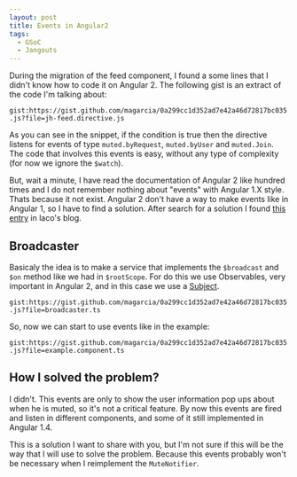 ```yaml
---
layout: post
title: Events in Angular2
tags:
  - GSoC
  - Jangouts
---
```


During the migration of the feed component, I found a some lines that I didn't
know how to code it on Angular 2. The following gist is an extract of the code
I'm talking about:

`gist:https://gist.github.com/magarcia/0a299cc1d352ad7e42a46d72817bc035.js?file=jh-feed.directive.js`

As you can see in the snippet, if the condition is true then the directive
listens for events of type `muted.byRequest`, `muted.byUser` and `muted.Join`.
The code that involves this events is easy, without any type of complexity (for
now we ignore the `$watch`).

But, wait a minute, I have read the documentation of Angular 2 like hundred
times and I do not remember nothing about "events" with Angular 1.X style. Thats
because it not exist. Angular 2 don't have a way to make events like in Angular 1,
so I have to find a solution. After search for a solution I found [this entry](http://blog.lacolaco.net/post/event-broadcasting-in-angular-2/)
in laco's blog.

## Broadcaster

Basicaly the idea is to make a service that implements the `$broadcast` and
`$on` method like we had in `$rootScope`. For do this we use Observables, very
important in Angular 2, and in this case we use a [Subject](https://github.com/Reactive-Extensions/RxJS/blob/master/doc/gettingstarted/subjects.md).

`gist:https://gist.github.com/magarcia/0a299cc1d352ad7e42a46d72817bc035.js?file=broadcaster.ts`

So, now we can start to use events like in the example:

`gist:https://gist.github.com/magarcia/0a299cc1d352ad7e42a46d72817bc035.js?file=example.component.ts`

## How I solved the problem?

I didn't. This events are only to show the user information pop ups about when
he is muted, so it's not a critical feature. By now this events are fired and
listen in different components, and some of it still implemented in Angular 1.4.

This is a solution I want to share with you, but I'm not sure if this will be
the way that I will use to solve the problem. Because this events probably won't
be necessary when I reimplement the `MuteNotifier`.
